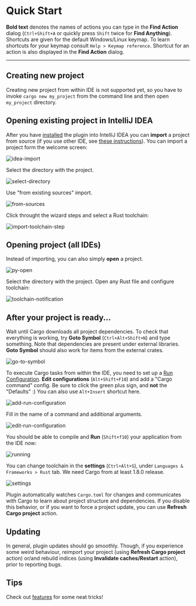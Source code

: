 # Quick Start

**Bold text** denotes the names of actions you can type in the **Find Action**
  dialog (`Ctrl+Shift+A` or quickly press `Shift` twice for **Find Anything**).
  Shortcuts are given for the default Windows/Linux keymap. To learn shortcuts
  for your keymap consult `Help > Keymap reference`. Shortcut for an action is
  also displayed in the **Find Action** dialog.

--------------------------------------------------------------------------------

## Creating new project

Creating new project from within IDE is not supported yet, so you have to invoke
`cargo new my_project` from the command line and then open `my_project` directory.

## Opening existing project in IntelliJ IDEA

After you have
[installed](https://github.com/intellij-rust/intellij-rust#installation) the
plugin into IntelliJ IDEA you can **import** a project from source (if you use
other IDE, see [these instructions](#opening-project-all-ides)). You can import a project form
the welcome screen:

![idea-import](https://cloud.githubusercontent.com/assets/1711539/14211294/e0ce72c8-f835-11e5-9bfd-061098d70243.png)

Select the directory with the project.

![select-directory](https://cloud.githubusercontent.com/assets/1711539/14491098/85f750f6-017f-11e6-81ec-f1fcab920c8f.png)

Use "from existing sources" import.

![from-sources](https://cloud.githubusercontent.com/assets/1711539/14491096/85f346f0-017f-11e6-8f68-138a65d2cfb9.png)

Click throught the wizard steps and select a Rust toolchain:

![import-toolchain-step](https://cloud.githubusercontent.com/assets/1711539/14824500/ef917078-0bde-11e6-9d8f-802e6065fad5.png)

## Opening project (all IDEs)

Instead of importing, you can also simply **open** a project.

![py-open](https://cloud.githubusercontent.com/assets/1711539/14491095/85f23ea4-017f-11e6-9809-fb4c7cbb248e.png)

Select the directory with the project. Open any Rust file and configure toolchain:

![toolchain-notification](https://cloud.githubusercontent.com/assets/1711539/14825248/c6d42ed4-0be1-11e6-96f7-01c76e4cdf10.png)

## After your project is ready...


Wait until Cargo downloads all project dependencies. To check that everything is
working, try **Goto Symbol** (`Ctrl+Alt+Shift+N`) and type something. Note that
dependencies are present under external libraries. **Goto Symbol** should also
work for items from the external crates.

![go-to-symbol](https://cloud.githubusercontent.com/assets/1711539/14491412/44200bd0-0181-11e6-9587-10e4a07fa961.png)

To execute Cargo tasks from within the IDE, you need to set up a [Run
Configuration](https://www.jetbrains.com/idea/help/creating-and-editing-run-debug-configurations.html).
**Edit configurations** (`Alt+Shift+F10`) and add a "Cargo command" config. Be
sure to click the green plus sign, and **not** the "Defaults" :) You can also
use `Alt+Insert` shortcut here.

![add-run-configuration](https://cloud.githubusercontent.com/assets/1711539/14211919/33d29e60-f839-11e5-8c08-c8d09cbbf4ee.png)

Fill in the name of a command and additional arguments.

![edit-run-configuration](https://cloud.githubusercontent.com/assets/1711539/14211918/33ce8e56-f839-11e5-92c2-8c96bf365699.png)

You should be able to compile and **Run** (`Shift+f10`) your application from the IDE now:

![running](https://cloud.githubusercontent.com/assets/1711539/14211917/33cb0c54-f839-11e5-8026-d4fd7a7b44fd.png)

You can change toolchain in the **settings** (`Ctrl+Alt+S`), under `Languages &
Frameworks > Rust` tab. We need Cargo from at least 1.8.0 release.

![settings](https://cloud.githubusercontent.com/assets/1711539/14491097/85f717d0-017f-11e6-98d6-0f60ee0e2016.png)

Plugin automatically watches `Cargo.toml` for changes and communicates with
Cargo to learn about project structure and dependencies. If you disable this
behavior, or if you want to force a project update, you can use **Refresh Cargo
project** action.

## Updating

In general, plugin updates should go smoothly. Though, if you experience some weird behaviour, reimport your project (using **Refresh Cargo project** action) or/and rebuild indices (using **Invalidate caches/Restart** action), prior to reporting bugs.

## Tips

Check out [features](Features.md) for some neat tricks!
